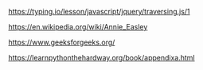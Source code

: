 https://typing.io/lesson/javascript/jquery/traversing.js/1

https://en.wikipedia.org/wiki/Annie_Easley

https://www.geeksforgeeks.org/

https://learnpythonthehardway.org/book/appendixa.html
